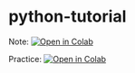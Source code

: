 # python-tutorial

Note:
[![Open in Colab](https://colab.research.google.com/assets/colab-badge.svg)](https://colab.research.google.com/github/yjchoi1/python-tutorial/blob/main/tutorial.ipynb)

Practice:
[![Open in Colab](https://colab.research.google.com/assets/colab-badge.svg)](https://colab.research.google.com/github/yjchoi1/python-tutorial/blob/main/tutorial_practice.ipynb)